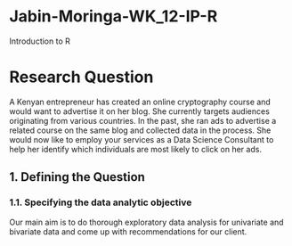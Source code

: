 # Jabin-Moringa-WK_12-IP-R
Introduction to R
# **Research Question**
A Kenyan entrepreneur has created an online cryptography course and would want to advertise it on her blog. She currently targets audiences originating from various countries. In the past, she ran ads to advertise a related course on the same blog and collected data in the process. She would now like to employ your services as a Data Science Consultant to help her identify which individuals are most likely to click on her ads. 


 

## **1. Defining the Question**

### **1.1. Specifying the data analytic objective**
Our main aim is to do thorough exploratory data analysis for univariate and bivariate data and come up with recommendations for our client.
